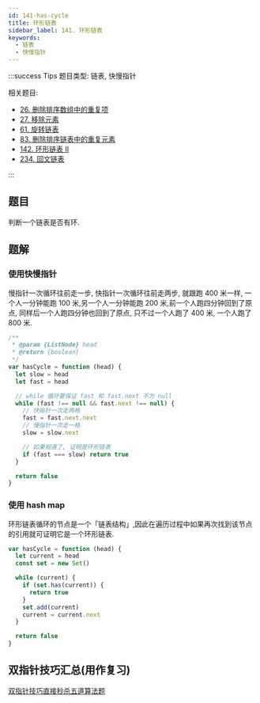 ```yaml
---
id: 141-has-cycle
title: 环形链表
sidebar_label: 141. 环形链表
keywords:
  - 链表
  - 快慢指针
---
```


:::success Tips
题目类型: 链表, 快慢指针

相关题目:

- [26. 删除排序数组中的重复项](/leetcode/easy/26-remove-duplicates)
- [27. 移除元素](/leetcode/easy/27-remove-element)
- [61. 旋转链表](/leetcode/medium/61-rotate-right)
- [83. 删除排序链表中的重复元素](/leetcode/easy/83-delete-duplicates)
- [142. 环形链表 II](/leetcode/medium/142-detect-cycle)
- [234. 回文链表](/leetcode/easy/234-is-palindrome)

:::

## 题目

判断一个链表是否有环.

## 题解

### 使用快慢指针

慢指针一次循环往前走一步, 快指针一次循环往前走两步, 就跟跑 400 米一样, 一个人一分钟能跑 100 米,另一个人一分钟能跑 200 米,前一个人跑四分钟回到了原点, 同样后一个人跑四分钟也回到了原点, 只不过一个人跑了 400 米, 一个人跑了 800 米.

```ts
/**
 * @param {ListNode} head
 * @return {boolean}
 */
var hasCycle = function (head) {
  let slow = head
  let fast = head

  // while 循环要保证 fast 和 fast.next 不为 null
  while (fast !== null && fast.next !== null) {
    // 快指针一次走两格
    fast = fast.next.next
    // 慢指针一次走一格
    slow = slow.next

    // 如果相遇了, 证明是环形链表
    if (fast === slow) return true
  }

  return false
}
```

### 使用 hash map

环形链表循环的节点是一个「链表结构」,因此在遍历过程中如果再次找到该节点的引用就可证明它是一个环形链表.

```ts
var hasCycle = function (head) {
  let current = head
  const set = new Set()

  while (current) {
    if (set.has(current)) {
      return true
    }
    set.add(current)
    current = current.next
  }

  return false
}
```

## 双指针技巧汇总(用作复习)

[双指针技巧直接秒杀五道算法题](https://mp.weixin.qq.com/s?__biz=MzAxODQxMDM0Mw==&mid=2247484505&idx=1&sn=0e9517f7c4021df0e6146c6b2b0c4aba&chksm=9bd7fa51aca07347009c591c403b3228f41617806429e738165bd58d60220bf8f15f92ff8a2e&scene=21#wechat_redirect)
